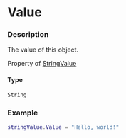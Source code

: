 # Value

### Description

The value of this object.

Property of [StringValue](/classes/StringValue/)

#### Type

`String`

### Example

```lua
stringValue.Value = "Hello, world!"
```
